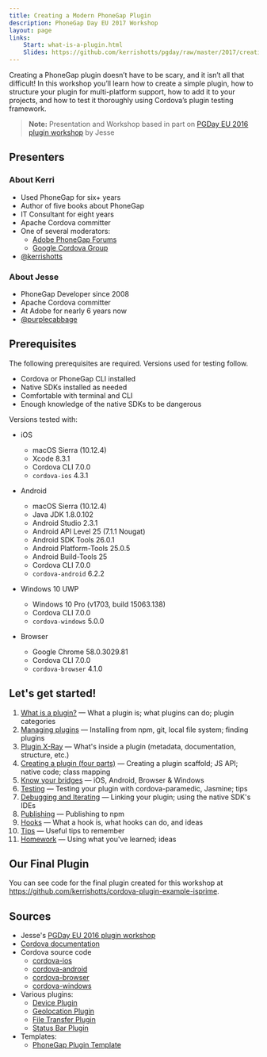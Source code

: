 ```yaml
---
title: Creating a Modern PhoneGap Plugin
description: PhoneGap Day EU 2017 Workshop
layout: page
links:
    Start: what-is-a-plugin.html
    Slides: https://github.com/kerrishotts/pgday/raw/master/2017/creating-a-modern-phonegap-plugin/presentation.pdf
---
```


Creating a PhoneGap plugin doesn’t have to be scary, and it isn’t all that difficult! In this workshop you’ll learn how to create a simple plugin, how to structure your plugin for multi-platform support, how to add it to your projects, and how to test it thoroughly using Cordova’s plugin testing framework.

> **Note:** Presentation and Workshop based in part on [PGDay EU 2016 plugin workshop](http://purplecabbage.github.io/slides/pgd16Plugins/index.html) by Jesse

## Presenters

### About Kerri

* Used PhoneGap for six+ years
* Author of five books about PhoneGap
* IT Consultant for eight years
* Apache Cordova committer
* One of several moderators:
    * [Adobe PhoneGap Forums](http://forums.adobe.com/community/phonegap)
    * [Google Cordova Group](https://groups.google.com/forum/#!forum/phonegap)
* [@kerrishotts](https://www.twitter.com/kerrishotts)

### About Jesse

* PhoneGap Developer since 2008
* Apache Cordova committer
* At Adobe for nearly 6 years now
* [@purplecabbage](https://www.twitter.com/purplecabbage)

## Prerequisites

The following prerequisites are required. Versions used for testing follow.

* Cordova or PhoneGap CLI installed
* Native SDKs installed as needed
* Comfortable with terminal and CLI
* Enough knowledge of the native SDKs to be dangerous

Versions tested with:

* iOS
    * macOS Sierra (10.12.4)
    * Xcode 8.3.1
    * Cordova CLI 7.0.0
    * `cordova-ios` 4.3.1

* Android
    * macOS Sierra (10.12.4)
    * Java JDK 1.8.0.102
    * Android Studio 2.3.1
    * Android API Level 25 (7.1.1 Nougat)
    * Android SDK Tools 26.0.1
    * Android Platform-Tools 25.0.5
    * Android Build-Tools 25
    * Cordova CLI 7.0.0
    * `cordova-android` 6.2.2

* Windows 10 UWP
    * Windows 10 Pro (v1703, build 15063.138)
    * Cordova CLI 7.0.0
    * `cordova-windows` 5.0.0

* Browser
    * Google Chrome 58.0.3029.81
    * Cordova CLI 7.0.0
    * `cordova-browser` 4.1.0

## Let's get started!

1. [What is a plugin?](what-is-a-plugin.md) &mdash; What a plugin is; what plugins can do; plugin categories
2. [Managing plugins](managing-plugins.md) &mdash; Installing from npm, git, local file system; finding plugins
3. [Plugin X-Ray](plugin-x-ray.md) &mdash; What's inside a plugin (metadata, documentation, structure, etc.)
4. [Creating a plugin (four parts)](creating.md) &mdash; Creating a plugin scaffold; JS API; native code; class mapping
5. [Know your bridges](bridges.md) &mdash; iOS, Android, Browser &amp; Windows
6. [Testing](testing.md) &mdash; Testing your plugin with cordova-paramedic, Jasmine; tips
7. [Debugging and Iterating](debugging-and-iterating.md) &mdash; Linking your plugin; using the native SDK's IDEs
8. [Publishing](publishing.md) &mdash; Publishing to npm
9. [Hooks](hooks.md) &mdash; What a hook is, what hooks can do, and ideas
10. [Tips](tips.md) &mdash; Useful tips to remember
11. [Homework](homework.md) &mdash; Using what you've learned; ideas

## Our Final Plugin

You can see code for the final plugin created for this workshop at <https://github.com/kerrishotts/cordova-plugin-example-isprime>.

## Sources

* Jesse's [PGDay EU 2016 plugin workshop](http://purplecabbage.github.io/slides/pgd16Plugins/index.html)
* [Cordova documentation](https://cordova.apache.org/docs/en/latest/)
* Cordova source code
    * [cordova-ios](https://github.com/apache/cordova-ios)
    * [cordova-android](https://github.com/apache/cordova-android)
    * [cordova-browser](https://github.com/apache/cordova-browser)
    * [cordova-windows](https://github.com/apache/cordova-windows)
* Various plugins:
    * [Device Plugin](https://github.com/apache/cordova-plugin-device)
    * [Geolocation Plugin](https://github.com/apache/cordova-plugin-geolocation)
    * [File Transfer Plugin](https://github.com/apache/cordova-plugin-file-transfer)
    * [Status Bar Plugin](https://github.com/apache/cordova-plugin-statusbar)
* Templates:
    * [PhoneGap Plugin Template](https://github.com/phonegap/phonegap-plugin-template)